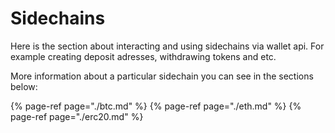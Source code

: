 # Sidechains

Here is the section about interacting and using sidechains via wallet api. For example creating deposit adresses, withdrawing tokens and etc.

More information about a particular sidechain you can see in the sections below:

{% page-ref page="./btc.md" %}
{% page-ref page="./eth.md" %}
{% page-ref page="./erc20.md" %}